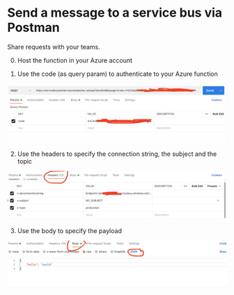 # Send a message to a service bus via Postman

Share requests with your teams.

0) Host the function in your Azure account

1) Use the code (as query param) to authenticate to your Azure function

![1](./docs/1.png)

2) Use the headers to specify the connection string, the subject and the topic

![2](./docs/2.png)

3) Use the body to specify the payload

![3](./docs/3.png)